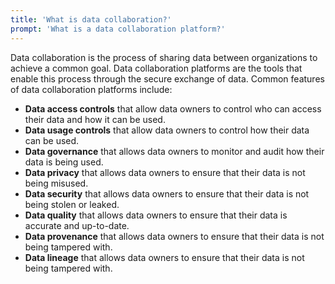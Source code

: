 ```yaml
---
title: 'What is data collaboration?'
prompt: 'What is a data collaboration platform?'
---
```


Data collaboration is the process of sharing data between organizations to achieve a common goal. Data collaboration platforms are the tools that enable this process through the secure exchange of data.  Common features of data collaboration platforms include:

- **Data access controls** that allow data owners to control who can access their data and how it can be used.
- **Data usage controls** that allow data owners to control how their data can be used.
- **Data governance** that allows data owners to monitor and audit how their data is being used.
- **Data privacy** that allows data owners to ensure that their data is not being misused.
- **Data security** that allows data owners to ensure that their data is not being stolen or leaked.
- **Data quality** that allows data owners to ensure that their data is accurate and up-to-date.
- **Data provenance** that allows data owners to ensure that their data is not being tampered with.
- **Data lineage** that allows data owners to ensure that their data is not being tampered with.
